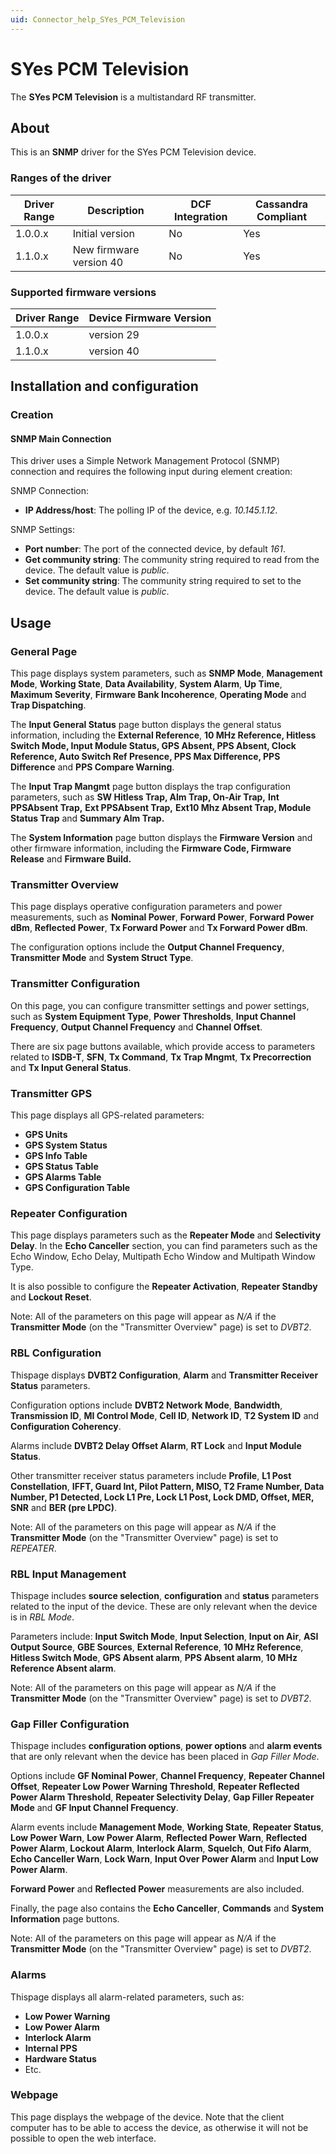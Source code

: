 ```yaml
---
uid: Connector_help_SYes_PCM_Television
---
```


# SYes PCM Television

The **SYes PCM Television** is a multistandard RF transmitter.

## About

This is an **SNMP** driver for the SYes PCM Television device.

### Ranges of the driver

| **Driver Range** | **Description**         | **DCF Integration** | **Cassandra Compliant** |
|------------------|-------------------------|---------------------|-------------------------|
| 1.0.0.x          | Initial version         | No                  | Yes                     |
| 1.1.0.x          | New firmware version 40 | No                  | Yes                     |

### Supported firmware versions

| **Driver Range** | **Device Firmware Version** |
|------------------|-----------------------------|
| 1.0.0.x          | version 29                  |
| 1.1.0.x          | version 40                  |

## Installation and configuration

### Creation

#### SNMP Main Connection

This driver uses a Simple Network Management Protocol (SNMP) connection and requires the following input during element creation:

SNMP Connection:

- **IP Address/host**: The polling IP of the device, e.g. *10.145.1.12*.

SNMP Settings:

- **Port number**: The port of the connected device, by default *161*.
- **Get community string**: The community string required to read from the device. The default value is *public*.
- **Set community string**: The community string required to set to the device. The default value is *public*.

## Usage

### General Page

This page displays system parameters, such as **SNMP Mode**, **Management Mode**, **Working State**, **Data Availability**, **System Alarm**, **Up Time**, **Maximum Severity**, **Firmware Bank Incoherence**, **Operating Mode** and **Trap Dispatching**.

The **Input General Status** page button displays the general status information, including the **External Reference**, **10 MHz Reference, Hitless Switch Mode, Input Module Status, GPS Absent, PPS Absent, Clock Reference, Auto Switch Ref Presence, PPS Max Difference, PPS Difference** and **PPS Compare Warning**.

The **Input Trap Mangmt** page button displays the trap configuration parameters, such as **SW Hitless Trap, Alm Trap, On-Air Trap,** **Int PPSAbsent Trap,** **Ext PPSAbsent Trap,** **Ext10 Mhz Absent Trap, Module Status Trap** and **Summary Alm Trap.**

The **System Information** page button displays the **Firmware Version** and other firmware information, including the **Firmware Code, Firmware Release** and **Firmware Build.**

### Transmitter Overview

This page displays operative configuration parameters and power measurements, such as **Nominal Power**, **Forward Power**, **Forward Power dBm**, **Reflected Power**, **Tx Forward Power** and **Tx Forward Power dBm**.

The configuration options include the **Output Channel Frequency**, **Transmitter Mode** and **System Struct Type**.

### Transmitter Configuration

On this page, you can configure transmitter settings and power settings, such as **System Equipment Type**, **Power Thresholds**, **Input Channel Frequency**, **Output Channel Frequency** and **Channel Offset**.

There are six page buttons available, which provide access to parameters related to **ISDB-T**, **SFN**, **Tx Command**, **Tx Trap Mngmt**, **Tx Precorrection** and **Tx Input General Status**.

### Transmitter GPS

This page displays all GPS-related parameters:

- **GPS Units**
- **GPS System Status**
- **GPS Info Table**
- **GPS Status Table**
- **GPS Alarms Table**
- **GPS Configuration Table**

### Repeater Configuration

This page displays parameters such as the **Repeater Mode** and **Selectivity Delay**. In the **Echo Canceller** section, you can find parameters such as the Echo Window, Echo Delay, Multipath Echo Window and Multipath Window Type.

It is also possible to configure the **Repeater Activation**, **Repeater Standby** and **Lockout Reset**.

Note: All of the parameters on this page will appear as *N/A* if the **Transmitter Mode** (on the "Transmitter Overview" page) is set to *DVBT2*.

### RBL Configuration

Thispage displays **DVBT2 Configuration**, **Alarm** and **Transmitter Receiver Status** parameters.

Configuration options include **DVBT2 Network Mode**, **Bandwidth**, **Transmission ID**, **MI Control Mode**, **Cell ID**, **Network ID**, **T2 System ID** and **Configuration Coherency**.

Alarms include **DVBT2 Delay Offset Alarm**, **RT Lock** and **Input Module Status**.

Other transmitter receiver status parameters include **Profile**, **L1 Post Constellation**, **IFFT, Guard Int, Pilot Pattern, MISO, T2 Frame Number, Data Number, P1 Detected, Lock L1 Pre, Lock L1 Post, Lock DMD, Offset, MER, SNR** and **BER (pre LPDC)**.

Note: All of the parameters on this page will appear as *N/A* if the **Transmitter Mode** (on the "Transmitter Overview" page) is set to *REPEATER*.

### RBL Input Management

Thispage includes **source selection**, **configuration** and **status** parameters related to the input of the device. These are only relevant when the device is in *RBL Mode*.

Parameters include: **Input Switch Mode**, **Input Selection**, **Input on Air**, **ASI Output Source**, **GBE Sources**, **External Reference**, **10 MHz Reference**, **Hitless Switch Mode**, **GPS Absent alarm**, **PPS Absent alarm**, **10 MHz Reference Absent alarm**.

Note: All of the parameters on this page will appear as *N/A* if the **Transmitter Mode** (on the "Transmitter Overview" page) is set to *DVBT2*.

### Gap Filler Configuration

Thispage includes **configuration options**, **power options** and **alarm events** that are only relevant when the device has been placed in *Gap Filler Mode*.

Options include **GF Nominal Power**, **Channel Frequency**, **Repeater Channel Offset**, **Repeater Low Power Warning Threshold**, **Repeater Reflected Power Alarm Threshold**, **Repeater Selectivity Delay**, **Gap Filler Repeater Mode** and **GF Input Channel Frequency**.

Alarm events include **Management Mode**, **Working State**, **Repeater Status**, **Low Power Warn**, **Low Power Alarm**, **Reflected Power Warn**, **Reflected Power Alarm**, **Lockout Alarm**, **Interlock Alarm**, **Squelch**, **Out Fifo Alarm**, **Echo Canceller Warn**, **Lock Warn**, **Input Over Power Alarm** and **Input Low Power Alarm**.

**Forward Power** and **Reflected Power** measurements are also included.

Finally, the page also contains the **Echo Canceller**, **Commands** and **System Information** page buttons.

Note: All of the parameters on this page will appear as *N/A* if the **Transmitter Mode** (on the "Transmitter Overview" page) is set to *DVBT2*.

### Alarms

Thispage displays all alarm-related parameters, such as:

- **Low Power Warning**
- **Low Power Alarm**
- **Interlock Alarm**
- **Internal PPS**
- **Hardware Status**
- Etc.

### Webpage

This page displays the webpage of the device. Note that the client computer has to be able to access the device, as otherwise it will not be possible to open the web interface.
